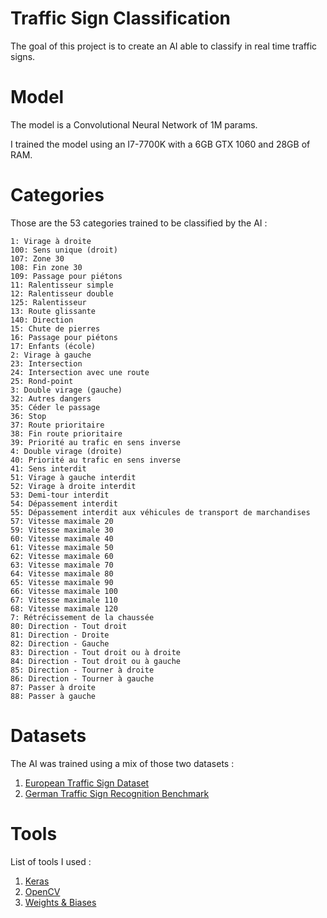 <!-- <p align="center">

![Demo of BiSeNet V2](image/bisenetv2.gif)

</p> -->

# Traffic Sign Classification
The goal of this project is to create an AI able to classify in real time traffic signs.

# Model
The model is a Convolutional Neural Network of 1M params.

I trained the model using an I7-7700K with a 6GB GTX 1060 and 28GB of RAM.

# Categories
Those are the 53 categories trained to be classified by the AI :

    1: Virage à droite
    100: Sens unique (droit)
    107: Zone 30
    108: Fin zone 30
    109: Passage pour piétons
    11: Ralentisseur simple
    12: Ralentisseur double
    125: Ralentisseur
    13: Route glissante
    140: Direction
    15: Chute de pierres
    16: Passage pour piétons
    17: Enfants (école)
    2: Virage à gauche
    23: Intersection
    24: Intersection avec une route
    25: Rond-point
    3: Double virage (gauche)
    32: Autres dangers
    35: Céder le passage
    36: Stop
    37: Route prioritaire
    38: Fin route prioritaire
    39: Priorité au trafic en sens inverse
    4: Double virage (droite)
    40: Priorité au trafic en sens inverse
    41: Sens interdit
    51: Virage à gauche interdit
    52: Virage à droite interdit
    53: Demi-tour interdit
    54: Dépassement interdit
    55: Dépassement interdit aux véhicules de transport de marchandises
    57: Vitesse maximale 20
    59: Vitesse maximale 30
    60: Vitesse maximale 40
    61: Vitesse maximale 50
    62: Vitesse maximale 60
    63: Vitesse maximale 70
    64: Vitesse maximale 80
    65: Vitesse maximale 90
    66: Vitesse maximale 100
    67: Vitesse maximale 110
    68: Vitesse maximale 120
    7: Rétrécissement de la chaussée
    80: Direction - Tout droit
    81: Direction - Droite
    82: Direction - Gauche
    83: Direction - Tout droit ou à droite
    84: Direction - Tout droit ou à gauche
    85: Direction - Tourner à droite
    86: Direction - Tourner à gauche
    87: Passer à droite
    88: Passer à gauche

# Datasets
The AI was trained using a mix of those two datasets :
1. [European Traffic Sign Dataset](https://ieeexplore.ieee.org/abstract/document/8558481) 
2. [German Traffic Sign Recognition Benchmark](https://benchmark.ini.rub.de/)


# Tools
List of tools I used :
1. [Keras](https://keras.io/)
2. [OpenCV](https://opencv.org/)
3. [Weights & Biases](https://wandb.ai/)